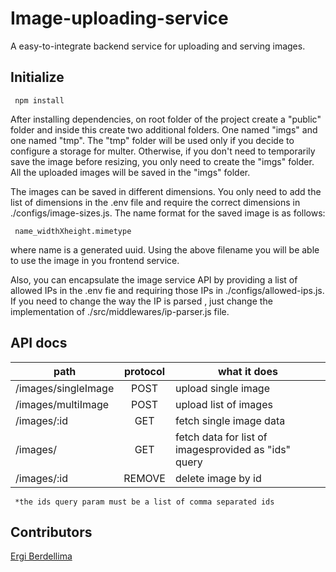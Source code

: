 # Image-uploading-service

A easy-to-integrate backend service for uploading and serving images.

## Initialize

     npm install

After installing dependencies, on root folder of the project create a "public" folder and inside this create two additional folders. One named "imgs" and one named "tmp". The "tmp" folder will be used only if you decide to configure a storage for multer. Otherwise, if you don't need to temporarily save the image before resizing, you only need to create the "imgs" folder. All the uploaded images will be saved in the "imgs" folder.

The images can be saved in different dimensions. You only need to add the list of dimensions in the .env file and require the correct dimensions in ./configs/image-sizes.js. The name format for the saved image is as follows:

     name_widthXheight.mimetype

where name is a generated uuid. Using the above filename you will be able to use the image in you frontend service.

Also, you can encapsulate the image service API by providing a list of allowed IPs in the .env fie and requiring those IPs in ./configs/allowed-ips.js.
If you need to change the way the IP is parsed , just change the implementation of ./src/middlewares/ip-parser.js file.

## API docs

| path | protocol | what it does |
|---------------------|:----------:|---------------------|
| /images/singleImage | POST | upload single image |
| /images/multiImage | POST | upload list of images |
| /images/:id | GET | fetch single image data |
| /images/ | GET | fetch data for list of imagesprovided as "ids" query |
| /images/:id | REMOVE | delete image by id |


     *the ids query param must be a list of comma separated ids
 
## Contributors

[Ergi Berdellima](https://github.com/Bhfreagra)